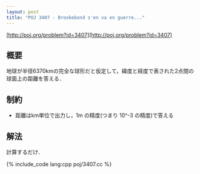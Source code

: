 ```yaml
---
layout: post
title: "POJ 3407 - Brookebond s'en va en guerre..."
---
```

[http://poj.org/problem?id=3407](http://poj.org/problem?id=3407)

## 概要
地球が半径6370kmの完全な球形だと仮定して，緯度と経度で表された2点間の球面上の距離を答える．

## 制約
- 距離はkm単位で出力し，1m の精度(つまり 10^-3 の精度)で答える

## 解法
計算するだけ．

{% include_code lang:cpp poj/3407.cc %}
